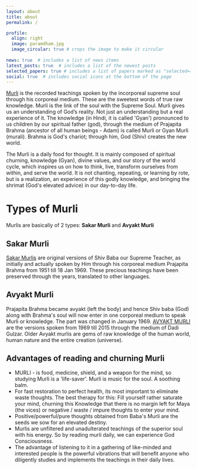 ```yaml
---
layout: about
title: about
permalink: /

profile:
  align: right
  image: paramdham.jpg
  image_circular: true # crops the image to make it circular
    
news: true  # includes a list of news items
latest_posts: true  # includes a list of the newest posts
selected_papers: true # includes a list of papers marked as "selected={true}"
social: true  # includes social icons at the bottom of the page
---
```


[Murli](https://www.shivbabas.org/what-is-murli) is the recorded teachings spoken by the incorporeal supreme soul through his corporeal medium. These are the sweetest words of true raw knowledge. Murli is the link of the soul with the Supreme Soul. Murli gives us an understanding of God’s reality. Not just an understanding but a real experience of it. The knowledge (in Hindi, it is called 'Gyan') pronounced to us children by our spiritual father (god), through the medium of Prajapita Brahma (ancestor of all human beings - Adam) is called Murli or Gyan Murli (murali).  Brahma is God's chariot; through him, God (Shiv) creates the new world.

The Murli is a daily food for thought. It is mainly composed of spiritual churning, knowledge (Gyan), divine values, and our story of the world cycle, which inspires us on how to think, live, transform ourselves from within, and serve the world. It is not chanting, repeating, or learning by rote, but is a realization, an experience of this godly knowledge, and bringing the shrimat (God's elevated advice) in our day-to-day life.

# Types of Murli
Murlis are basically of 2 types: **Sakar Murli** and **Avyakt Murli**

## Sakar Murli

[Sakar Murlis](https://www.shivbabas.org/sakar-murli-bapdada-madhuban) are original versions of Shiv Baba our Supreme Teacher, as initially and actually spoken by Him through his corporeal medium Prajapita Brahma from 1951 till 18 Jan 1969. These precious teachings have been preserved through the years, translated to other languages.

## Avyakt Murli

Prajapita Brahma became avyakt (left the body) and hence Shiv baba (God) along with Brahma's soul will now enter in one corporeal medium to speak Murli or knowledge. The part was changed in January 1969. [AVYAKT MURLI](https://www.shivbabas.org/avyakt-bapdada-murli) are the versions spoken from 1969 till 2015 through the medium of Dadi Gulzar. Older Avyakt murlis are gems of raw knowledge of the human world, human nature and the entire creation (universe).

## Advantages of reading and churning Murli

* MURLI - is food, medicine, shield, and a weapon for the mind, so studying Murli is a 'life-saver'. Murli is music for the soul. A soothing balm.
* For fast restoration to perfect health, its most important to eliminate waste thoughts. The best therapy for this: Fill yourself rather saturate your mind, churning this Knowledge that there is no
 margin left for Maya (the vices) or negative / waste / impure thoughts to enter your mind.
* Positive/powerful/pure thoughts obtained from Baba's Murli are the seeds we sow for an elevated destiny.
* Murlis are unfiltered and unadulterated teachings of the superior soul with his energy. So by reading murli daily, we can experience God Consciousness.
* The advantage of listening to it in a gathering of like-minded and interested people is the powerful vibrations that will benefit anyone who diligently studies and implements the teachings in their daily lives.
